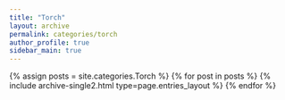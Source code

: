 ```yaml
---
title: "Torch"
layout: archive
permalink: categories/torch
author_profile: true
sidebar_main: true
---
```



{% assign posts = site.categories.Torch %}
{% for post in posts %} {% include archive-single2.html type=page.entries_layout %} {% endfor %}

